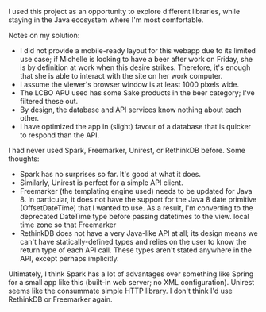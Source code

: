I used this project as an opportunity to explore different libraries, while staying in the Java ecosystem where I'm most comfortable.

Notes on my solution:

* I did not provide a mobile-ready layout for this webapp due to its limited use case; if Michelle is looking to have
  a beer after work on Friday, she is by definition at work when this desire strikes. Therefore, it's enough that
  she is able to interact with the site on her work computer.
* I assume the viewer's browser window is at least 1000 pixels wide.
* The LCBO APU used has some Sake products in the beer category; I've filtered these out.
* By design, the database and API services know nothing about each other.
* I have optimized the app in (slight) favour of a database that is quicker to respond than the API.

I had never used Spark, Freemarker, Unirest, or RethinkDB before. Some thoughts:

* Spark has no surprises so far. It's good at what it does.
* Similarly, Unirest is perfect for a simple API client.
* Freemarker (the templating engine used) needs to be updated for Java 8. In particular, it does not have the support
  for the Java 8 date primitive (OffsetDateTime) that I wanted to use. As a result, I'm converting to the deprecated
  DateTime type before passing datetimes to the view.
  local time zone so that Freemarker
* RethinkDB does not have a very Java-like API at all; its design means we can't have statically-defined types
  and relies on the user to know the return type of each API call. These types aren't stated anywhere in the API,
  except perhaps implicitly.

Ultimately, I think Spark has a lot of advantages over something like Spring for a small app like this (built-in web server; no XML configuration). Unirest seems like the consummate simple HTTP library. I don't think I'd use RethinkDB or Freemarker again.